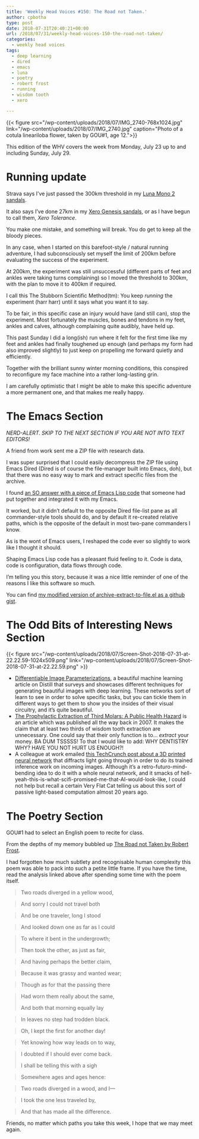```yaml
---
title: 'Weekly Head Voices #150: The Road not Taken.'
author: cpbotha
type: post
date: 2018-07-31T20:40:21+00:00
url: /2018/07/31/weekly-head-voices-150-the-road-not-taken/
categories:
  - weekly head voices
tags:
  - deep learning
  - dired
  - emacs
  - luna
  - poetry
  - robert frost
  - running
  - wisdom tooth
  - xero

---
```

{{< figure src="/wp-content/uploads/2018/07/IMG_2740-768x1024.jpg" link="/wp-content/uploads/2018/07/IMG_2740.jpg" caption="Photo of a cotula lineariloba flower, taken by GOU#1, age 12.">}} 

This edition of the WHV covers the week from Monday, July 23 up to and including Sunday, July 29.

# Running update

Strava says I’ve just passed the 300km threshold in my [Luna Mono 2 sandals][1].

It also says I’ve done 27km in my [Xero Genesis sandals][2], or as I have begun to call them, _Xero Tolerance_.

You make one mistake, and something will break. You do get to keep all the bloody pieces.

In any case, when I started on this barefoot-style / natural running adventure, I had subconsciously set myself the limit of 200km before evaluating the success of the experiment.

At 200km, the experiment was still unsuccessful (different parts of feet and ankles were taking turns complaining) so I moved the threshold to 300km, with the plan to move it to 400km if required.

I call this The Stubborn Scientific Method(tm): You keep _running_ the experiment (harr harr) until it says what you want it to say.

To be fair, in this specific case an injury would have (and still can), stop the experiment. Most fortunately the muscles, bones and tendons in my feet, ankles and calves, although complaining quite audibly, have held up.

This past Sunday I did a long(ish) run where it felt for the first time like my feet and ankles had finally toughened up enough (and perhaps my form had also improved slightly) to just keep on propelling me forward quietly and efficiently.

Together with the brilliant sunny winter morning conditions, this conspired to reconfigure my face machine into a rather long-lasting grin.

I am carefully optimistic that I might be able to make this specific adventure a more permanent one, and that makes me really happy.

# The Emacs Section

_NERD-ALERT. SKIP TO THE NEXT SECTION IF YOU ARE NOT INTO TEXT EDITORS!_

A friend from work sent me a ZIP file with research data.

I was super surprised that I could easily decompress the ZIP file using Emacs Dired (Dired is of course the file-manager built into Emacs, doh), but that there was no easy way to mark and extract specific files from the archive.

I found [an SO answer with a piece of Emacs Lisp code][3] that someone had put together and integrated it with my Emacs.

It worked, but it didn’t default to the opposite Dired file-list pane as all commander-style tools should do, and by default it re-created relative paths, which is the opposite of the default in most two-pane commanders I know.

As is the wont of Emacs users, I reshaped the code ever so slightly to work like I thought it should.

Shaping Emacs Lisp code has a pleasant fluid feeling to it. Code is data, code is configuration, data flows through code.

I’m telling you this story, because it was a nice little reminder of one of the reasons I like this software so much.

You can find [my modified version of archive-extract-to-file.el as a github gist][4].

# The Odd Bits of Interesting News Section

{{< figure src="/wp-content/uploads/2018/07/Screen-Shot-2018-07-31-at-22.22.59-1024x509.png" link="/wp-content/uploads/2018/07/Screen-Shot-2018-07-31-at-22.22.59.png" >}}

  * [Differentiable Image Parameterizations][5], a beautiful machine learning article on Distill that surveys and showcases different techniques for generating beautiful images with deep learning. These networks sort of learn to see in order to solve specific tasks, but you can tickle them in different ways to get them to show you the insides of their visual circuitry, and it’s quite beautiful.
  * [The Prophylactic Extraction of Third Molars: A Public Health Hazard][6] is an article which was published all the way back in 2007. It makes the claim that at least two thirds of wisdom tooth extraction are unnecessary. One could say that their only function is to… _extract_ your money. BA DUM TSSSSS! To that I would like to add: WHY DENTISTRY WHY? HAVE YOU NOT HURT US ENOUGH?!
  * A colleague at work emailed [this TechCrunch post about a 3D printed neural network][7] that diffracts light going through in order to do its trained inference work on incoming images. Although it’s a retro-futuro-mind-bending idea to do it with a whole neural network, and it smacks of hell-yeah-this-is-what-scifi-promised-me-that-AI-would-look-like, I could not help but recall a certain Very Flat Cat telling us about this sort of passive light-based computation almost 20 years ago.

# The Poetry Section

GOU#1 had to select an English poem to recite for class.

From the depths of my memory bubbled up [The Road not Taken by Robert Frost][8].

I had forgotten how much subtlety and recognisable human complexity this poem was able to pack into such a petite little frame. If you have the time, read the analysis linked above after spending some time with the poem itself.

> Two roads diverged in a yellow wood,
  
> And sorry I could not travel both
  
> And be one traveler, long I stood
  
> And looked down one as far as I could
  
> To where it bent in the undergrowth;
> 
> Then took the other, as just as fair,
  
> And having perhaps the better claim,
  
> Because it was grassy and wanted wear;
  
> Though as for that the passing there
  
> Had worn them really about the same,
> 
> And both that morning equally lay
  
> In leaves no step had trodden black.
  
> Oh, I kept the first for another day!
  
> Yet knowing how way leads on to way,
  
> I doubted if I should ever come back.
> 
> I shall be telling this with a sigh
  
> Somewhere ages and ages hence:
  
> Two roads diverged in a wood, and I—
  
> I took the one less traveled by,
  
> And that has made all the difference.

Friends, no matter which paths you take this week, I hope that we may meet again.

 [1]: /2018/04/08/weekly-head-voices-139-luna/
 [2]: /2018/07/17/weekly-head-voices-148-data-stylist/#weekend-running-update
 [3]: https://emacs.stackexchange.com/a/3843/8743
 [4]: https://gist.github.com/cpbotha/05e07dee7fd8243ba73339be186c0b88
 [5]: https://distill.pub/2018/differentiable-parameterizations/
 [6]: https://www.ncbi.nlm.nih.gov/pmc/articles/PMC1963310/#__ffn_sectitle
 [7]: https://techcrunch.com/2018/07/26/this-3d-printed-ai-construct-analyzes-by-bending-light/
 [8]: https://www.poetryfoundation.org/poems/44272/the-road-not-taken
